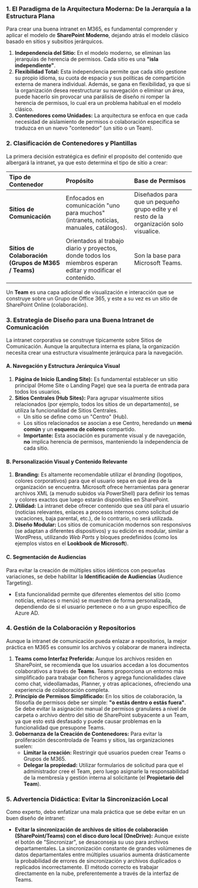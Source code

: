 ### 1. El Paradigma de la Arquitectura Moderna: De la Jerarquía a la Estructura Plana

Para crear una buena intranet en M365, es fundamental comprender y aplicar el modelo de **SharePoint Moderno**, dejando atrás el modelo clásico basado en sitios y subsitios jerárquicos.

1.  **Independencia del Sitio:** En el modelo moderno, se eliminan las jerarquías de herencia de permisos. Cada sitio es una **"isla independiente"**.
2.  **Flexibilidad Total:** Esta independencia permite que cada sitio gestione su propio idioma, su cuota de espacio y sus políticas de compartición externa de manera individual. Además, se gana en flexibilidad, ya que si la organización desea reestructurar su navegación o eliminar un área, puede hacerlo sin provocar una parálisis de diseño ni romper la herencia de permisos, lo cual era un problema habitual en el modelo clásico.
3.  **Contenedores como Unidades:** La arquitectura se enfoca en que cada necesidad de aislamiento de permisos o colaboración específica se traduzca en un nuevo "contenedor" (un sitio o un Team).

### 2. Clasificación de Contenedores y Plantillas

La primera decisión estratégica es definir el propósito del contenido que albergará la intranet, ya que esto determina el tipo de sitio a crear:

| Tipo de Contenedor                                  | Propósito                                                                                                   | Base de Permisos                                                                        |
| :-------------------------------------------------- | :---------------------------------------------------------------------------------------------------------- | :-------------------------------------------------------------------------------------- |
| **Sitios de Comunicación**                          | Enfocados en comunicación "uno para muchos" (intranets, noticias, manuales, catálogos).                     | Diseñados para que un pequeño grupo edite y el resto de la organización solo visualice. |
| **Sitios de Colaboración (Grupos de M365 / Teams)** | Orientados al trabajo diario y proyectos, donde todos los miembros esperan editar y modificar el contenido. | Son la base para Microsoft Teams.                                                       |

Un **Team** es una capa adicional de visualización e interacción que se construye sobre un Grupo de Office 365, y este a su vez es un sitio de SharePoint Online (colaboración).

### 3. Estrategia de Diseño para una Buena Intranet de Comunicación

La intranet corporativa se construye típicamente sobre Sitios de Comunicación. Aunque la arquitectura interna es plana, la organización necesita crear una estructura visualmente jerárquica para la navegación.

#### A. Navegación y Estructura Jerárquica Visual

1.  **Página de Inicio (Landing Site):** Es fundamental establecer un sitio principal (Home Site o Landing Page) que sea la puerta de entrada para todos los usuarios.
2.  **Sitios Centrales (Hub Sites):** Para agrupar visualmente sitios relacionados (por ejemplo, todos los sitios de un departamento), se utiliza la funcionalidad de Sitios Centrales.
    - Un sitio se define como un "Centro" (Hub).
    - Los sitios relacionados se asocian a ese Centro, heredando un **menú común** y un **esquema de colores** compartido.
    - **Importante:** Esta asociación es puramente visual y de navegación, **no** implica herencia de permisos, manteniendo la independencia de cada sitio.

#### B. Personalización Visual y Contenido Relevante

1.  **Branding:** Es altamente recomendable utilizar el _branding_ (logotipos, colores corporativos) para que el usuario sepa en qué área de la organización se encuentra. Microsoft ofrece herramientas para generar archivos XML (a menudo subidos vía PowerShell) para definir los temas y colores exactos que luego estarán disponibles en SharePoint.
2.  **Utilidad:** La intranet debe ofrecer contenido que sea útil para el usuario (noticias relevantes, enlaces a procesos internos como solicitud de vacaciones, baja parental, etc.), de lo contrario, no será utilizada.
3.  **Diseño Modular:** Los sitios de comunicación modernos son responsivos (se adaptan a diferentes dispositivos) y su edición es modular, similar a WordPress, utilizando _Web Parts_ y bloques predefinidos (como los ejemplos vistos en el **Lookbook de Microsoft**).

#### C. Segmentación de Audiencias

Para evitar la creación de múltiples sitios idénticos con pequeñas variaciones, se debe habilitar la **Identificación de Audiencias** (Audience Targeting).

- Esta funcionalidad permite que diferentes elementos del sitio (como noticias, enlaces o menús) se muestren de forma personalizada, dependiendo de si el usuario pertenece o no a un grupo específico de Azure AD.

### 4. Gestión de la Colaboración y Repositorios

Aunque la intranet de comunicación pueda enlazar a repositorios, la mejor práctica en M365 es consumir los archivos y colaborar de manera indirecta.

1.  **Teams como Interfaz Preferida:** Aunque los archivos residen en SharePoint, se recomienda que los usuarios accedan a los documentos colaborativos a través de **Teams**. Teams proporciona un entorno más simplificado para trabajar con ficheros y agrega funcionalidades clave como chat, videollamadas, Planner, y otras aplicaciones, ofreciendo una experiencia de colaboración completa.
2.  **Principio de Permisos Simplificado:** En los sitios de colaboración, la filosofía de permisos debe ser simple: **"o estás dentro o estás fuera"**. Se debe evitar la asignación manual de permisos granulares a nivel de carpeta o archivo dentro del sitio de SharePoint subyacente a un Team, ya que esto está desfasado y puede causar problemas en la funcionalidad que presupone Teams.
3.  **Gobernanza de la Creación de Contenedores:** Para evitar la proliferación descontrolada de Teams y sitios, las organizaciones suelen:
    - **Limitar la creación:** Restringir qué usuarios pueden crear Teams o Grupos de M365.
    - **Delegar la propiedad:** Utilizar formularios de solicitud para que el administrador cree el Team, pero luego asignarle la responsabilidad de la membresía y gestión interna al solicitante (el **Propietario del Team**).

### 5. Advertencia Didáctica: Evitar la Sincronización Local

Como experto, debo enfatizar una mala práctica que se debe evitar en un buen diseño de intranet:

- **Evitar la sincronización de archivos de sitios de colaboración (SharePoint/Teams) con el disco duro local (OneDrive):** Aunque existe el botón de "Sincronizar", se desaconseja su uso para archivos departamentales. La sincronización constante de grandes volúmenes de datos departamentales entre múltiples usuarios aumenta drásticamente la probabilidad de errores de sincronización y archivos duplicados o replicados incorrectamente. El método correcto es trabajar directamente en la nube, preferentemente a través de la interfaz de Teams.

